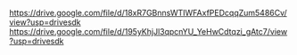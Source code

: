 https://drive.google.com/file/d/18xR7GBnnsWTIWFAxfPEDcqqZum5486Cv/view?usp=drivesdk
https://drive.google.com/file/d/195yKhjJl3qpcnYU_YeHwCdtqzi_gAtc7/view?usp=drivesdk
